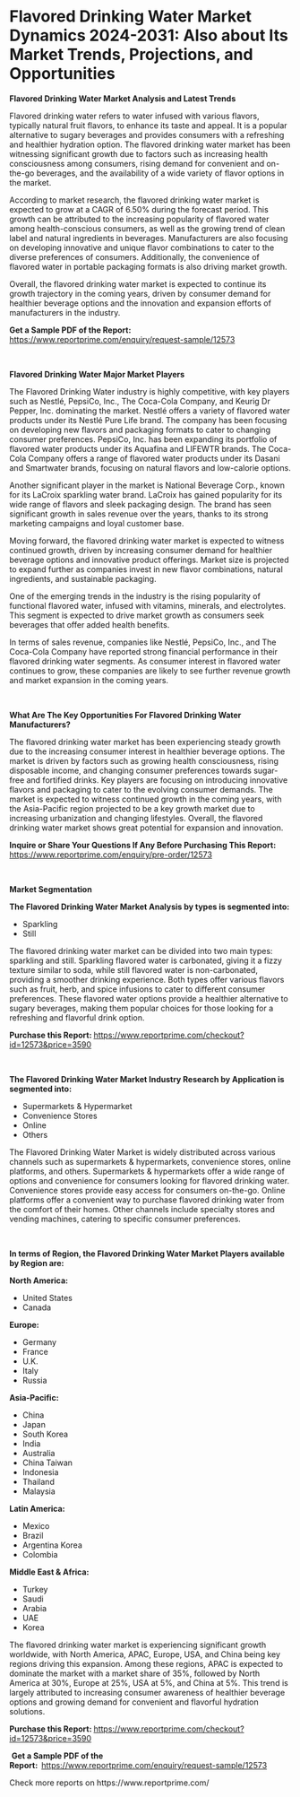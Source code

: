<p><h1>Flavored Drinking Water Market Dynamics 2024-2031: Also about Its Market Trends, Projections, and Opportunities</h1></p><p><strong>Flavored Drinking Water Market Analysis and Latest Trends</strong></p>
<p><p>Flavored drinking water refers to water infused with various flavors, typically natural fruit flavors, to enhance its taste and appeal. It is a popular alternative to sugary beverages and provides consumers with a refreshing and healthier hydration option. The flavored drinking water market has been witnessing significant growth due to factors such as increasing health consciousness among consumers, rising demand for convenient and on-the-go beverages, and the availability of a wide variety of flavor options in the market.</p><p>According to market research, the flavored drinking water market is expected to grow at a CAGR of 6.50% during the forecast period. This growth can be attributed to the increasing popularity of flavored water among health-conscious consumers, as well as the growing trend of clean label and natural ingredients in beverages. Manufacturers are also focusing on developing innovative and unique flavor combinations to cater to the diverse preferences of consumers. Additionally, the convenience of flavored water in portable packaging formats is also driving market growth.</p><p>Overall, the flavored drinking water market is expected to continue its growth trajectory in the coming years, driven by consumer demand for healthier beverage options and the innovation and expansion efforts of manufacturers in the industry.</p></p>
<p><strong>Get a Sample PDF of the Report:&nbsp;</strong> <a href="https://www.reportprime.com/enquiry/request-sample/12573">https://www.reportprime.com/enquiry/request-sample/12573</a></p>
<p>&nbsp;</p>
<p><strong>Flavored Drinking Water Major Market Players</strong></p>
<p><p>The Flavored Drinking Water industry is highly competitive, with key players such as Nestlé, PepsiCo, Inc., The Coca-Cola Company, and Keurig Dr Pepper, Inc. dominating the market. Nestlé offers a variety of flavored water products under its Nestlé Pure Life brand. The company has been focusing on developing new flavors and packaging formats to cater to changing consumer preferences. PepsiCo, Inc. has been expanding its portfolio of flavored water products under its Aquafina and LIFEWTR brands. The Coca-Cola Company offers a range of flavored water products under its Dasani and Smartwater brands, focusing on natural flavors and low-calorie options.</p><p>Another significant player in the market is National Beverage Corp., known for its LaCroix sparkling water brand. LaCroix has gained popularity for its wide range of flavors and sleek packaging design. The brand has seen significant growth in sales revenue over the years, thanks to its strong marketing campaigns and loyal customer base.</p><p>Moving forward, the flavored drinking water market is expected to witness continued growth, driven by increasing consumer demand for healthier beverage options and innovative product offerings. Market size is projected to expand further as companies invest in new flavor combinations, natural ingredients, and sustainable packaging.</p><p>One of the emerging trends in the industry is the rising popularity of functional flavored water, infused with vitamins, minerals, and electrolytes. This segment is expected to drive market growth as consumers seek beverages that offer added health benefits.</p><p>In terms of sales revenue, companies like Nestlé, PepsiCo, Inc., and The Coca-Cola Company have reported strong financial performance in their flavored drinking water segments. As consumer interest in flavored water continues to grow, these companies are likely to see further revenue growth and market expansion in the coming years.</p></p>
<p>&nbsp;</p>
<p><strong>What Are The Key Opportunities For Flavored Drinking Water Manufacturers?</strong></p>
<p><p>The flavored drinking water market has been experiencing steady growth due to the increasing consumer interest in healthier beverage options. The market is driven by factors such as growing health consciousness, rising disposable income, and changing consumer preferences towards sugar-free and fortified drinks. Key players are focusing on introducing innovative flavors and packaging to cater to the evolving consumer demands. The market is expected to witness continued growth in the coming years, with the Asia-Pacific region projected to be a key growth market due to increasing urbanization and changing lifestyles. Overall, the flavored drinking water market shows great potential for expansion and innovation.</p></p>
<p><strong>Inquire or Share Your Questions If Any Before Purchasing This Report:</strong> <a href="https://www.reportprime.com/enquiry/pre-order/12573">https://www.reportprime.com/enquiry/pre-order/12573</a></p>
<p>&nbsp;</p>
<p><strong>Market Segmentation</strong></p>
<p><strong>The Flavored Drinking Water Market Analysis by types is segmented into:</strong></p>
<p><ul><li>Sparkling</li><li>Still</li></ul></p>
<p><p>The flavored drinking water market can be divided into two main types: sparkling and still. Sparkling flavored water is carbonated, giving it a fizzy texture similar to soda, while still flavored water is non-carbonated, providing a smoother drinking experience. Both types offer various flavors such as fruit, herb, and spice infusions to cater to different consumer preferences. These flavored water options provide a healthier alternative to sugary beverages, making them popular choices for those looking for a refreshing and flavorful drink option.</p></p>
<p><strong>Purchase this Report:&nbsp;</strong><a href="https://www.reportprime.com/checkout?id=12573&price=3590">https://www.reportprime.com/checkout?id=12573&price=3590</a></p>
<p>&nbsp;</p>
<p><strong>The Flavored Drinking Water Market Industry Research by Application is segmented into:</strong></p>
<p><ul><li>Supermarkets & Hypermarket</li><li>Convenience Stores</li><li>Online</li><li>Others</li></ul></p>
<p><p>The Flavored Drinking Water Market is widely distributed across various channels such as supermarkets & hypermarkets, convenience stores, online platforms, and others. Supermarkets & hypermarkets offer a wide range of options and convenience for consumers looking for flavored drinking water. Convenience stores provide easy access for consumers on-the-go. Online platforms offer a convenient way to purchase flavored drinking water from the comfort of their homes. Other channels include specialty stores and vending machines, catering to specific consumer preferences.</p></p>
<p>&nbsp;</p>
<p><strong>In terms of Region, the Flavored Drinking Water Market Players available by Region are:</strong></p>
<p>
    <p> <strong> North America: </strong>
        <ul>
            <li>United States</li>
            <li>Canada</li>
        </ul>
        </p> 
    <p> <strong> Europe: </strong>
        <ul>
            <li>Germany</li>
            <li>France</li>
            <li>U.K.</li>
            <li>Italy</li>
            <li>Russia</li>
        </ul>
        </p> 
    <p> <strong> Asia-Pacific: </strong>
        <ul>
            <li>China</li>
            <li>Japan</li>
            <li>South Korea</li>
            <li>India</li>
            <li>Australia</li>
            <li>China Taiwan</li>
            <li>Indonesia</li>
            <li>Thailand</li>
            <li>Malaysia</li>
        </ul>
        </p> 
    <p> <strong> Latin America: </strong>
        <ul>
            <li>Mexico</li>
            <li>Brazil</li>
            <li>Argentina Korea</li>
            <li>Colombia</li>
        </ul>
        </p> 
    <p> <strong> Middle East & Africa: </strong>
        <ul>
            <li>Turkey</li>
            <li>Saudi</li>
            <li>Arabia</li>
            <li>UAE</li>
            <li>Korea</li>
        </ul>
    </p>
    </p>
<p><p>The flavored drinking water market is experiencing significant growth worldwide, with North America, APAC, Europe, USA, and China being key regions driving this expansion. Among these regions, APAC is expected to dominate the market with a market share of 35%, followed by North America at 30%, Europe at 25%, USA at 5%, and China at 5%. This trend is largely attributed to increasing consumer awareness of healthier beverage options and growing demand for convenient and flavorful hydration solutions.</p></p>
<p><strong>Purchase this Report: </strong><a href="https://www.reportprime.com/checkout?id=12573&price=3590">https://www.reportprime.com/checkout?id=12573&price=3590</a></p>
<p>&nbsp;<strong>Get a Sample PDF of the Report:&nbsp;&nbsp;</strong><a href="https://www.reportprime.com/enquiry/request-sample/12573">https://www.reportprime.com/enquiry/request-sample/12573</a></p>
<p><strong></strong></p>
<p>Check more reports on https://www.reportprime.com/</p>